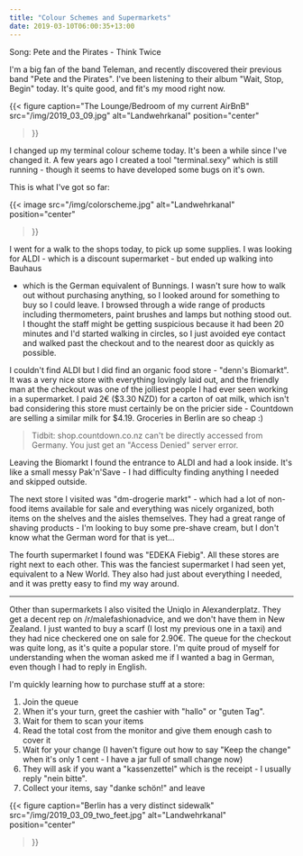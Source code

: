 ```yaml
---
title: "Colour Schemes and Supermarkets"
date: 2019-03-10T06:00:35+13:00
---
```


Song: Pete and the Pirates - Think Twice

I'm a big fan of the band Teleman, and recently discovered their previous band
"Pete and the Pirates". I've been listening to their album "Wait, Stop, Begin"
today. It's quite good, and fit's my mood right now.

{{<
  figure
  caption="The Lounge/Bedroom of my current AirBnB"
  src="/img/2019_03_09.jpg"
  alt="Landwehrkanal"
  position="center"
>}}

I changed up my terminal colour scheme today. It's been a while since I've
changed it. A few years ago I created a tool "terminal.sexy" which is still
running - though it seems to have developed some bugs on it's own.

This is what I've got so far:

{{<
  image
  src="/img/colorscheme.jpg"
  alt="Landwehrkanal"
  position="center"
>}}

I went for a walk to the shops today, to pick up some supplies. I was looking
for ALDI - which is a discount supermarket - but ended up walking into Bauhaus
- which is the German equivalent of Bunnings. I wasn't sure how to walk out
without purchasing anything, so I looked around for something to buy so I could
leave. I browsed through a wide range of products including thermometers, paint
brushes and lamps but nothing stood out. I thought the staff might be getting
suspicious because it had been 20 minutes and I'd started walking in circles, so
I just avoided eye contact and walked past the checkout and to the nearest
door as quickly as possible.

I couldn't find ALDI but I did find an organic food store - "denn's Biomarkt".
It was a very nice store with everything lovingly laid out, and the friendly
man at the checkout was one of the jolliest people I had ever seen working in a
supermarket. I paid 2€ ($3.30 NZD) for a carton of oat milk, which isn't bad
considering this store must certainly be on the pricier side - Countdown are
selling a similar milk for $4.19. Groceries in Berlin are so cheap :)

> Tidbit: shop.countdown.co.nz can't be directly accessed from Germany. You just
> get an "Access Denied" server error.

Leaving the Biomarkt I found the entrance to ALDI and had a look inside.
It's like a small messy Pak'n'Save - I had difficulty finding anything I needed
and skipped outside.

The next store I visited was "dm-drogerie markt" - which had a lot of non-food
items available for sale and everything was nicely organized, both items on the
shelves and the aisles themselves. They had a great range of shaving products -
I'm looking to buy some pre-shave cream, but I don't know what the German word
for that is yet...

The fourth supermarket I found was "EDEKA Fiebig". All these stores are right
next to each other. This was the fanciest supermarket I had seen yet,
equivalent to a New World. They also had just about everything I needed, and it
was pretty easy to find my way around. 

---

Other than supermarkets I also visited the Uniqlo in Alexanderplatz.  They get
a decent rep on /r/malefashionadvice, and we don't have them in New Zealand. I
just wanted to buy a scarf (I lost my previous one in a taxi) and they had nice
checkered one on sale for 2.90€. The queue for the checkout was quite long, as
it's quite a popular store. I'm quite proud of myself for understanding when
the woman asked me if I wanted a bag in German, even though I had to reply in
English.

I'm quickly learning how to purchase stuff at a store:

1. Join the queue
2. When it's your turn, greet the cashier with "hallo" or "guten Tag".
3. Wait for them to scan your items
4. Read the total cost from the monitor and give them enough cash to cover it
5. Wait for your change (I haven't figure out how to say "Keep the change" when
   it's only 1 cent - I have a jar full of small change now)
6. They will ask if you want a "kassenzettel" which is the receipt - I usually
   reply "nein bitte".
7. Collect your items, say "danke schön!" and leave

{{<
  figure
  caption="Berlin has a very distinct sidewalk"
  src="/img/2019_03_09_two_feet.jpg"
  alt="Landwehrkanal"
  position="center"
>}}
